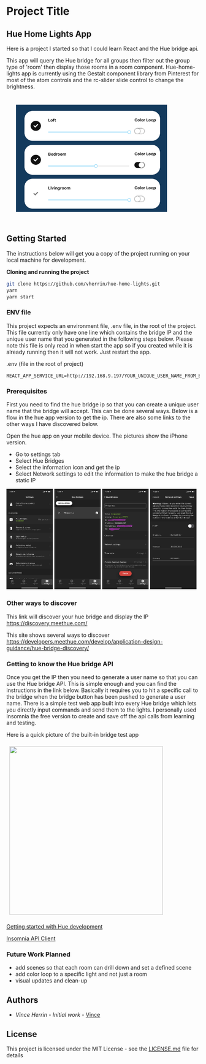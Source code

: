 # Project Title

## Hue Home Lights App 

Here is a project I started so that I could learn React and the Hue bridge api.  

This app will query the Hue bridge for all groups then filter out the group type of 'room' then display those rooms in a room component.  Hue-home-lights app is currently using the Gestalt component library from Pinterest for most of the atom controls and the rc-slider slide control to change the brightness.  

<img src="./src/images/three-rooms.png"
     alt="Markdown Monster icon"
     style="padding: 25px; width: 394px; height:280px" />


## Getting Started

The instructions below will get you a copy of the project running on your local machine for development. 

**Cloning and running the project**
```zsh
git clone https://github.com/vherrin/hue-home-lights.git
yarn 
yarn start
``` 

### ENV file
This project expects an environment file, .env file, in the root of the project.  This file currently only have one line which contains the bridge IP and the unique user name that you generated in the following steps below.  Please note this file is only read in when start the app so if you created while it is already running then it will not work.  Just restart the app. 

.env (file in the root of project)
```
REACT_APP_SERVICE_URL=http://192.168.9.197/YOUR_UNIQUE_USER_NAME_FROM_BRIDGE/
```

### Prerequisites

First you need to find the hue bridge ip so that you can create a unique user name that the bridge will accept.  This can be done several ways. Below is a flow in the hue app version to get the ip.  There are also some links to the other ways I have discovered below. 

Open the hue app on your mobile device.  The pictures show the iPhone version.
  - Go to settings tab
  - Select Hue Bridges
  - Select the information icon and get the ip 
  - Select Network settings to edit the information to make the hue bridge a static IP

<p float="left">
  <img src="./src/images/img-5059.png" width=24% />
  <img src="./src/images/img-5060.png" width=24% />
  <img src="./src/images/img-5062.png" width=24% />
  <img src="./src/images/img-5063.png" width=24% />
</p>

### Other ways to discover

This link will discover your hue bridge and display the IP
https://discovery.meethue.com/

This site shows several ways to discover
https://developers.meethue.com/develop/application-design-guidance/hue-bridge-discovery/


### Getting to know the Hue bridge API 

Once you get the IP then you need to generate a user name so that you can use the Hue bridge API.  This is simple enough and you can find the instructions in the link below.  Basically it requires you to hit a specific call to the bridge when the bridge button has been pushed to generate a user name.  There is a simple test web app built into every Hue bridge which lets you directly input commands and send them to the lights.  I personally used insomnia the free version to create and save off the api calls from learning and testing.

Here is a quick picture of the built-in bridge test app

<img src="https://developers.meethue.com/wp-content/uploads/2018/02/response.png" style="margin: 8px; width: 400px; height:440px">


[Getting started with Hue development](https://developers.meethue.com/develop/get-started-2/)

[Insomnia API Client](https://insomnia.rest/)

### Future Work Planned

* add scenes so that each room can drill down and set a defined scene
* add color loop to a specific light and not just a room
* visual updates and clean-up

## Authors

* *Vince Herrin* - *Initial work* - [Vince](https://github.com/vherrin)

## License

This project is licensed under the MIT License - see the [LICENSE.md](LICENSE.md) file for details


